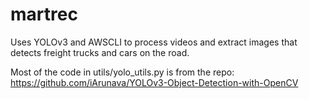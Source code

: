 # martrec
Uses YOLOv3 and AWSCLI to process videos and extract images that detects freight trucks and cars on the road.


Most of the code in utils/yolo_utils.py is from the repo: https://github.com/iArunava/YOLOv3-Object-Detection-with-OpenCV
